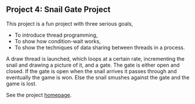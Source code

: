 ## Project 4: Snail Gate Project

 This project is a fun project with three serious goals,
- To introduce thread programming,
- To show how condition-wait works,
- To show the techniques of data sharing between threads in a process. 

A draw thread is launched, which loops at a certain rate, incrementing the snail and drawing a picture of it, and a gate. 
The gate is either open and closed. If the gate is open when the snail arrives it passes through and eventually the game is won. 
Else the snail smushes against the gate and the game is lost. 

See the project [homepage](https://www.cs.miami.edu/home/burt/learning/csc421.241/proj4-snail/).

